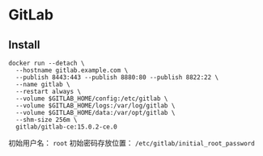 # GitLab

## Install

```shell
docker run --detach \
  --hostname gitlab.example.com \
  --publish 8443:443 --publish 8880:80 --publish 8822:22 \
  --name gitlab \
  --restart always \
  --volume $GITLAB_HOME/config:/etc/gitlab \
  --volume $GITLAB_HOME/logs:/var/log/gitlab \
  --volume $GITLAB_HOME/data:/var/opt/gitlab \
  --shm-size 256m \
  gitlab/gitlab-ce:15.0.2-ce.0
```

初始用户名： `root`
初始密码存放位置： `/etc/gitlab/initial_root_password`



